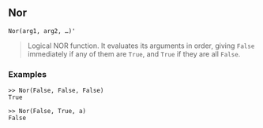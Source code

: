 ## Nor

```
Nor(arg1, arg2, …)'
```

> Logical NOR function. It evaluates its arguments in order, giving `False` immediately if any of them are `True`, and `True` if they are all `False`.
 
### Examples

```
>> Nor(False, False, False)
True
 
>> Nor(False, True, a)
False
```